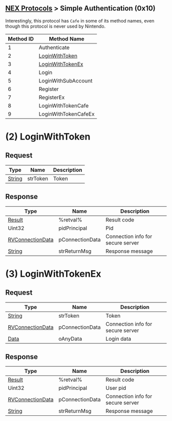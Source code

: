 [NEX Protocols](NEX-Protocols.md) > Simple Authentication (0x10)
---

Interestingly, this protocol has `Cafe` in some of its method names, even though this protocol is never used by Nintendo.

| Method ID | Method Name |
| --- | --- |
| 1 | Authenticate |
| 2 | [LoginWithToken](#2-loginwithtoken) |
| 3 | [LoginWithTokenEx](#3-loginwithtokenex) |
| 4 | Login |
| 5 | LoginWithSubAccount |
| 6 | Register |
| 7 | RegisterEx |
| 8 | LoginWithTokenCafe |
| 9 | LoginWithTokenCafeEx |

# (2) LoginWithToken
## Request
| Type | Name | Description |
| --- | --- | --- |
| [String] | strToken | Token |

## Response
| Type | Name | Description |
| --- | --- | --- |
| [Result] | %retval% | Result code |
| Uint32 | pidPrincipal | Pid |
| [RVConnectionData] | pConnectionData | Connection info for secure server |
| [String] | strReturnMsg | Response message |

# (3) LoginWithTokenEx
## Request
| Type | Name | Description |
| --- | --- | --- |
| [String] | strToken | Token |
| [RVConnectionData] | pConnectionData | Connection info for secure server |
| [Data] | oAnyData | Login data |

## Response
| Type | Name | Description |
| --- | --- | --- |
| [Result] | %retval% | Result code |
| Uint32 | pidPrincipal | User pid |
| [RVConnectionData] | pConnectionData | Connection info for secure server |
| [String] | strReturnMsg | Response message |

[Result]: NEX-Common-Types.md#result
[String]: NEX-Common-Types.md#string
[Data]: NEX-Common-Types.md#anydataholder
[RVConnectionData]: NEX-Common-Types.md#rvconnectiondata-structure